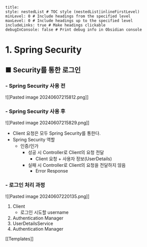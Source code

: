 ```table-of-contents
title: 
style: nestedList # TOC style (nestedList|inlineFirstLevel)
minLevel: 0 # Include headings from the specified level
maxLevel: 0 # Include headings up to the specified level
includeLinks: true # Make headings clickable
debugInConsole: false # Print debug info in Obsidian console
```

# 1. Spring Security
## ■ Security를 통한 로그인

### - Spring Security 사용 전

![[Pasted image 20240607215812.png]]

### - Spring Security 사용 후

![[Pasted image 20240607215829.png]]
- Client 요청은 모두 Spring Security를 통한다.
- Spring Security 역할
	- 인증/인가
		- 성공 시 Controller로 Client의 요청 전달
			- Client 요청 + 사용자 정보(UserDetails)
		- 실패 시 Controller로 Client의 요청을 전달하지 않음
			- Error Response

### - 로그인 처리 과정
![[Pasted image 20240607220135.png]]
1. Client
	- 로그인 시도할 username
2. Authentication Manager
3. UserDetailsService
4. Authentication Manager








[[Templates]]
